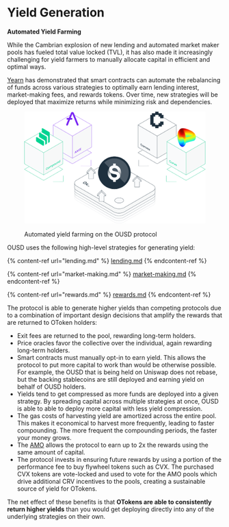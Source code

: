 # Yield Generation

**Automated Yield Farming**

While the Cambrian explosion of new lending and automated market maker pools has fueled total value locked (TVL), it has also made it increasingly challenging for yield farmers to manually allocate capital in efficient and optimal ways.

[Yearn](https://yearn.finance/) has demonstrated that smart contracts can automate the rebalancing of funds across various strategies to optimally earn lending interest, market-making fees, and rewards tokens. Over time, new strategies will be deployed that maximize returns while minimizing risk and dependencies.

<figure><img src="../../../.gitbook/assets/image (4).png" alt=""><figcaption><p>Automated yield farming on the OUSD protocol</p></figcaption></figure>

OUSD uses the following high-level strategies for generating yield:



{% content-ref url="lending.md" %}
[lending.md](lending.md)
{% endcontent-ref %}

{% content-ref url="market-making.md" %}
[market-making.md](market-making.md)
{% endcontent-ref %}

{% content-ref url="rewards.md" %}
[rewards.md](rewards.md)
{% endcontent-ref %}

The protocol is able to generate higher yields than competing protocols due to a combination of important design decisions that amplify the rewards that are returned to OToken holders:

* Exit fees are returned to the pool, rewarding long-term holders.
* Price oracles favor the collective over the individual, again rewarding long-term holders.
* Smart contracts must manually opt-in to earn yield. This allows the protocol to put more capital to work than would be otherwise possible. For example, the OUSD that is being held on Uniswap does not rebase, but the backing stablecoins are still deployed and earning yield on behalf of OUSD holders.
* Yields tend to get compressed as more funds are deployed into a given strategy. By spreading capital across multiple strategies at once, OUSD is able to able to deploy more capital with less yield compression.
* The gas costs of harvesting yield are amortized across the entire pool. This makes it economical to harvest more frequently, leading to faster compounding. The more frequent the compounding periods, the faster your money grows.
* The [AMO](https://docs.oeth.com/core-concepts/supported-strategies/curve-metapools) allows the protocol to earn up to 2x the rewards using the same amount of capital.
* The protocol invests in ensuring future rewards by using a portion of the performance fee to buy flywheel tokens such as CVX. The purchased CVX tokens are vote-locked and used to vote for the AMO pools which drive additional CRV incentives to the pools, creating a sustainable source of yield for OTokens.

The net effect of these benefits is that **OTokens are able to consistently return higher yields** than you would get deploying directly into any of the underlying strategies on their own.
